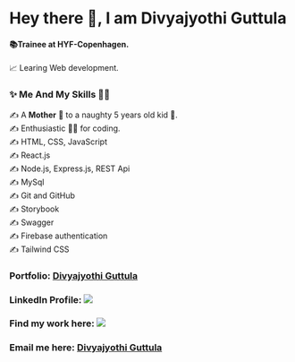 # Hey there 👋, I am Divyajyothi Guttula

<h4> 📚Trainee at HYF-Copenhagen.</h4>

<p> 📈 Learing Web development. </p>

<h3>✨ Me And My Skills 🙋‍♀️</h3>

  <p>✍ A <strong>Mother</strong> 👩 to a naughty 5 years old kid 🧒.<br/>
  ✍ Enthusiastic 👩‍💻 for coding. <br/>
   ✍ HTML, CSS, JavaScript <br/>
    ✍ React.js </br>
   ✍ Node.js, Express.js, REST Api <br/>
    ✍ MySql<br/>
    ✍ Git and GitHub<br/>
    ✍ Storybook<br/>
    ✍ Swagger<br/>
    ✍ Firebase authentication<br/>
    ✍ Tailwind CSS<br/>
  </p>
  
  <h3> Portfolio: <a href="https://divyajyothiguttula.netlify.app/"> Divyajyothi Guttula </a> </h3>
<h3> LinkedIn Profile: <a href="https://www.linkedin.com/in/divyajyothi-guttula-0b34a2146"> <img src="https://img.icons8.com/fluency/30/000000/linkedin.png"/> </a></h3>
<h3>Find my work here: <a href="https://github.com/Divyajg?tab=repositories"><img src="https://img.icons8.com/ios-glyphs/30/000000/github.png"/> <a/></h3>
  <h3>Email me here: <a href="mailto:divyajg@outlook.com">Divyajyothi Guttula</a></h3>
